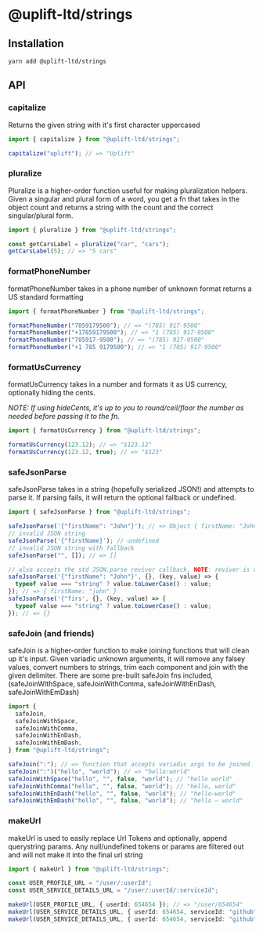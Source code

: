 # @uplift-ltd/strings

## Installation

    yarn add @uplift-ltd/strings

## API

### capitalize

Returns the given string with it's first character uppercased

```ts
import { capitalize } from "@uplift-ltd/strings";

capitalize("uplift"); // => "Uplift"
```

### pluralize

Pluralize is a higher-order function useful for making pluralization helpers. Given a singular and
plural form of a word, you get a fn that takes in the object count and returns a string with the
count and the correct singular/plural form.

```ts
import { pluralize } from "@uplift-ltd/strings";

const getCarsLabel = pluralize("car", "cars");
getCarsLabel(5); // => "5 cars"
```

### formatPhoneNumber

formatPhoneNumber takes in a phone number of unknown format returns a US standard formatting

```ts
import { formatPhoneNumber } from "@uplift-ltd/strings";

formatPhoneNumber("7859179500"); // => "(785) 917-9500"
formatPhoneNumber("+17859179500"); // => "1 (785) 917-9500"
formatPhoneNumber("785917-9500"); // => "(785) 917-9500"
formatPhoneNumber("+1 785 9179500"); // => "1 (785) 917-9500"
```

### formatUsCurrency

formatUsCurrency takes in a number and formats it as US currency, optionally hiding the cents.

_NOTE: If using hideCents, it's up to you to round/ceil/floor the number as needed before passing it
to the fn._

```ts
import { formatUsCurrency } from "@uplift-ltd/strings";

formatUsCurrency(123.12); // => "$123.12"
formatUsCurrency(123.12, true); // => "$123"
```

### safeJsonParse

safeJsonParse takes in a string (hopefully serialized JSON!) and attempts to parse it. If parsing
fails, it will return the optional fallback or undefined.

```ts
import { safeJsonParse } from "@uplift-ltd/strings";

safeJsonParse('{"firstName": "John"}'); // => Object { firstName: "John" }
// invalid JSON string
safeJsonParse('{"firstName}'); // undefined
// invalid JSON string with fallback
safeJsonParse("", []); // => []

// also accepts the std JSON.parse reviver callback. NOTE: reviver is not applied to the fallback
safeJsonParse('{"firstName": "John"}', {}, (key, value) => {
  typeof value === "string" ? value.toLowerCase() : value;
}); // => { firstName: "john" }
safeJsonParse('{"firs', {}, (key, value) => {
  typeof value === "string" ? value.toLowerCase() : value;
}); // => {}
```

### safeJoin (and friends)

safeJoin is a higher-order function to make joining functions that will clean up it's input. Given
variadic unknown arguments, it will remove any falsey values, convert numbers to strings, trim each
component and join with the given delimiter. There are some pre-built safeJoin fns included,
(safeJoinWithSpace, safeJoinWithComma, safeJoinWithEnDash, safeJoinWithEmDash)

```ts
import {
  safeJoin,
  safeJoinWithSpace,
  safeJoinWithComma,
  safeJoinWithEnDash,
  safeJoinWithEmDash,
} from "@uplift-ltd/strings";

safeJoin(":"); // => function that accepts variadic args to be joined
safeJoin(":")("hello", "world"); // => "hello:world"
safeJoinWithSpace("hello", "", false, "world"); // "hello world"
safeJoinWithComma("hello", "", false, "world"); // "hello, world"
safeJoinWithEnDash("hello", "", false, "world"); // "hello–world"
safeJoinWithEmDash("hello", "", false, "world"); // "hello – world"
```

### makeUrl

makeUrl is used to easily replace Url Tokens and optionally, append querystring params. Any
null/undefined tokens or params are filtered out and will not make it into the final url string

```ts
import { makeUrl } from "@uplift-ltd/strings";

const USER_PROFILE_URL = "/user/:userId";
const USER_SERVICE_DETAILS_URL = "/user/:userId/:serviceId";

makeUrl(USER_PROFILE_URL, { userId: 654654 }); // => "/user/654654"
makeUrl(USER_SERVICE_DETAILS_URL, { userId: 654654, serviceId: "github" }); // => "/user/654654/github"
makeUrl(USER_SERVICE_DETAILS_URL, { userId: 654654, serviceId: "github" }, { tab: "repos" }); // => "/user/654654/github?tab=repos"
```
